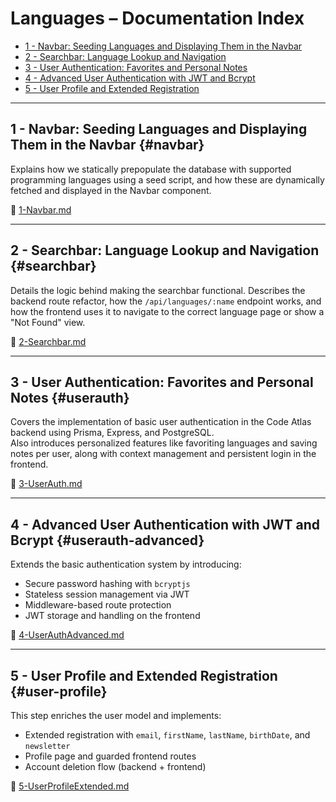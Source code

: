 # Languages – Documentation Index

- [1 - Navbar: Seeding Languages and Displaying Them in the Navbar](#navbar)
- [2 - Searchbar: Language Lookup and Navigation](#searchbar)
- [3 - User Authentication: Favorites and Personal Notes](#userauth)
- [4 - Advanced User Authentication with JWT and Bcrypt](#userauth-advanced)
- [5 - User Profile and Extended Registration](#user-profile)

---

## 1 - Navbar: Seeding Languages and Displaying Them in the Navbar {#navbar}

Explains how we statically prepopulate the database with supported programming languages using a seed script, and how these are dynamically fetched and displayed in the Navbar component.

📄 [1-Navbar.md](./1-Navbar.md)

---

## 2 - Searchbar: Language Lookup and Navigation {#searchbar}

Details the logic behind making the searchbar functional. Describes the backend route refactor, how the `/api/languages/:name` endpoint works, and how the frontend uses it to navigate to the correct language page or show a "Not Found" view.

📄 [2-Searchbar.md](./2-Searchbar.md)

---

## 3 - User Authentication: Favorites and Personal Notes {#userauth}

Covers the implementation of basic user authentication in the Code Atlas backend using Prisma, Express, and PostgreSQL.  
Also introduces personalized features like favoriting languages and saving notes per user, along with context management and persistent login in the frontend.

📄 [3-UserAuth.md](./3-UserAuth.md)

---

## 4 - Advanced User Authentication with JWT and Bcrypt {#userauth-advanced}

Extends the basic authentication system by introducing:

- Secure password hashing with `bcryptjs`
- Stateless session management via JWT
- Middleware-based route protection
- JWT storage and handling on the frontend

📄 [4-UserAuthAdvanced.md](./4-UserAuthAdvanced.md)

---

## 5 - User Profile and Extended Registration {#user-profile}

This step enriches the user model and implements:

- Extended registration with `email`, `firstName`, `lastName`, `birthDate`, and `newsletter`
- Profile page and guarded frontend routes
- Account deletion flow (backend + frontend)

📄 [5-UserProfileExtended.md](./5-UserProfileExtended.md)
